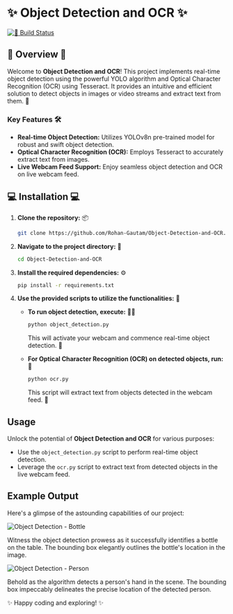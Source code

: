 # ✨ Object Detection and OCR ✨

[![🚀 Build Status](https://img.shields.io/badge/build-passing-brightgreen)](https://github.com/Rohan-Gautam/Object-Detection-and-OCR/actions)

## 🌟 Overview 🌟

Welcome to **Object Detection and OCR**! This project implements real-time object detection using the powerful YOLO algorithm and Optical Character Recognition (OCR) using Tesseract. It provides an intuitive and efficient solution to detect objects in images or video streams and extract text from them. 📸

### Key Features 🛠️

- **Real-time Object Detection:** Utilizes YOLOv8n pre-trained model for robust and swift object detection.
- **Optical Character Recognition (OCR):** Employs Tesseract to accurately extract text from images.
- **Live Webcam Feed Support:** Enjoy seamless object detection and OCR on live webcam feed.

## 💻 Installation 💻

1. **Clone the repository:** 📦

   ```bash
   git clone https://github.com/Rohan-Gautam/Object-Detection-and-OCR.git
   ```

2. **Navigate to the project directory:** 🚶

   ```bash
   cd Object-Detection-and-OCR
   ```

3. **Install the required dependencies:** ⚙️

   ```bash
   pip install -r requirements.txt
   ```

4. **Use the provided scripts to utilize the functionalities:** 🧩

   - **To run object detection, execute:** 🕵️‍♂️

     ```bash
     python object_detection.py
     ```

     This will activate your webcam and commence real-time object detection. 🎥

   - **For Optical Character Recognition (OCR) on detected objects, run:** 📖

     ```bash
     python ocr.py
     ```

     This script will extract text from objects detected in the webcam feed. 📄

## Usage

Unlock the potential of **Object Detection and OCR** for various purposes:

- Use the `object_detection.py` script to perform real-time object detection.
- Leverage the `ocr.py` script to extract text from detected objects in the live webcam feed.

## Example Output

Here's a glimpse of the astounding capabilities of our project:

![Object Detection - Bottle](https://i.ibb.co/GMhtrTv/Bottle.png)

Witness the object detection prowess as it successfully identifies a bottle on the table. The bounding box elegantly outlines the bottle's location in the image.

![Object Detection - Person](https://i.ibb.co/BKJnBSF/Person-s-Hand.png)

Behold as the algorithm detects a person's hand in the scene. The bounding box impeccably delineates the precise location of the detected person.

✨ Happy coding and exploring! ✨
```
